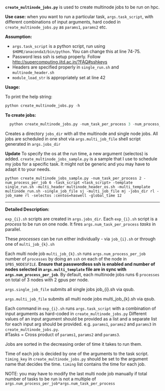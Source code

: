 


**`create_multinode_jobs.py`** is used to create multinode jobs to be run on hpc.

**Use case:** when you want to run a particular task, `args.task_script`, with different combinations of input arguments, hard coded in `create_multinode_jobs.py` as `params1`, `params2` etc.

**Assumption:** 
* `args.task_script` is a python script, run using `$HOME/anaconda3/bin/python`. You can change this at line 74-75.
* Password less ssh is setup properly. Follow http://supercomputing.iitd.ac.in/?FAQ#sshkeys
* Headers are specified properly in `single_run.sh` and `multinode_header.sh`
* `module_load_str` is appropriately set at line 42

**Usage:** 
  
  To print the help string:
  ```python
  python create_multinode_jobs.py -h
  ```

  **To create jobs:**

```python
  python create_multinode_jobs.py -num_task_per_process 3 -num_process_per_job 6 -task_script test_dummy_task/dummy_task_script.py -jobs_dir multinodejobs -multi_job_file all_multi_jobs.sh
  ```
  Creates a directory `jobs_dir` with all the multinode and single node jobs. All jobs are scheduled in one shot via `args.multi_job_file` shell script generated in `args.jobs_dir`

**Update**
To specify the os at the run time, a new argument (selectos) is added. `create_multinode_jobs_sample.py` is a sample that I use to schedule my jobs for a specific task. It might not be generic and you may have to adapt it to your needs.

```python create_multinode_jobs_sample.py -num_task_per_process 2 -num_process_per_job 6 -task_script <task_script> -template single_run.sh -multi_header multinode_header_os.sh -multi_template multinode_run.sh -single_job_file sj -multi_job_file mj -jobs_dir rl -job_name rl -selectos :centos=haswell -global_time 12 ```

---------------------


**Detailed Description:**

`exp_{i}.sh` scripts are created in `args.jobs_dir`. Each `exp_{i}.sh` script is a *process* to be run on one node. It fires `args.num_task_per_process` *tasks* in parallel.

These *processes* can be run either individually - via `job_{i}.sh` or through one of `multi_job_{k}.sh`

Each multi node job `multi_job_{k}.sh` runs `args.num_process_per_job` number of `processes` by doing an `ssh` on each of the node in `$PBS_NODESFILE`. **Ensure that passwordless ssh is enabled and number of nodes selected in `args.multi_template` file are in sync with `args.num_process_per_job`**. By default, each multinode jobs runs 6 `processes` on total of 3 nodes with 2 gpus per node.

`args.single_job_file` submits all single jobs job_{i}.sh via qsub.

`args.multi_job_file` submits all multi node jobs multi_job_{k}.sh via qsub.

Each command in `exp_{i}.sh` runs `args.task_script` with a combination of input arguments as hard-coded in `create_multinode_jobs.py`
Different values of an input argument should be provided as a list and a separate list for each input arg should be provided. 
e.g. `params1`, `params2` and `params3` in `create_multinode_jobs.py`.  
#Tasks = Cross product of `params1`, `params2` and `params3`.

Jobs are sorted in the decreasing order of time it takes to run them.

Time of each job is decided by one of the arguments to the task script. 
`timing_key` in `create_multinode_jobs.py` should be set to the argument name that decides the time. 
`timing` list contains the time for each job.

NOTE: you may have to modify the last multi node job manually if total number of tasks to be run is not a multiple of `args.num_process_per_job*args.num_task_per_process`



